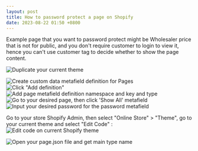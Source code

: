 ```yaml
---
layout: post
title: How to password protect a page on Shopify
date: 2023-08-22 01:50 +0800
---
```


Example page that you want to password protect might be Wholesaler price that is not for public, and you don't require customer to login to view it, hence you can't use customer tag to decide whether to show the page content.

![Duplicate your current theme](https://img.yagisoftware.com/22-password-protect-page/1custom_data.png)


![Create custom data metafield definition for Pages](https://img.yagisoftware.com/22-password-protect-page/1custom_data.png)
![Click "Add definition"](https://img.yagisoftware.com/22-password-protect-page/2page_definition.png)
![Add page metafield definition namespace and key and type](https://img.yagisoftware.com/22-password-protect-page/3page_type.png)
![Go to your desired page, then click 'Show All' metafield](https://img.yagisoftware.com/22-password-protect-page/4page_metafield.png)
![Input your desired password for the password metafield](https://img.yagisoftware.com/22-password-protect-page/5page_set_password.png)

Go to your store Shopify Admin, then select "Online Store" > "Theme", go to your current theme and select "Edit Code" :
![Edit code on current Shopify theme](https://img.yagisoftware.com/16-only-show-product-certain-customer/3edit_code.png)


![Open your page.json file and get main type name](https://img.yagisoftware.com/22-password-protect-page/6page_json.png)